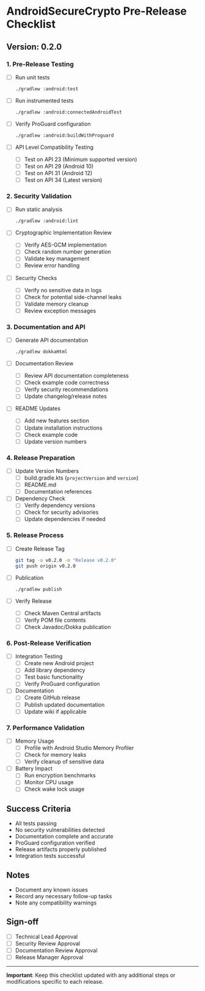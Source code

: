 # AndroidSecureCrypto Pre-Release Checklist

## Version: 0.2.0

### 1. Pre-Release Testing

- [ ] Run unit tests
  ```bash
  ./gradlew :android:test
  ```

- [ ] Run instrumented tests
  ```bash
  ./gradlew :android:connectedAndroidTest
  ```

- [ ] Verify ProGuard configuration
  ```bash
  ./gradlew :android:buildWithProguard
  ```

- [ ] API Level Compatibility Testing
  - [ ] Test on API 23 (Minimum supported version)
  - [ ] Test on API 29 (Android 10)
  - [ ] Test on API 31 (Android 12)
  - [ ] Test on API 34 (Latest version)

### 2. Security Validation

- [ ] Run static analysis
  ```bash
  ./gradlew :android:lint
  ```

- [ ] Cryptographic Implementation Review
  - [ ] Verify AES-GCM implementation
  - [ ] Check random number generation
  - [ ] Validate key management
  - [ ] Review error handling

- [ ] Security Checks
  - [ ] Verify no sensitive data in logs
  - [ ] Check for potential side-channel leaks
  - [ ] Validate memory cleanup
  - [ ] Review exception messages

### 3. Documentation and API

- [ ] Generate API documentation
  ```bash
  ./gradlew dokkaHtml
  ```

- [ ] Documentation Review
  - [ ] Review API documentation completeness
  - [ ] Check example code correctness
  - [ ] Verify security recommendations
  - [ ] Update changelog/release notes

- [ ] README Updates
  - [ ] Add new features section
  - [ ] Update installation instructions
  - [ ] Check example code
  - [ ] Update version numbers

### 4. Release Preparation

- [ ] Update Version Numbers
  - [ ] build.gradle.kts (`projectVersion` and `version`)
  - [ ] README.md
  - [ ] Documentation references

- [ ] Dependency Check
  - [ ] Verify dependency versions
  - [ ] Check for security advisories
  - [ ] Update dependencies if needed

### 5. Release Process

- [ ] Create Release Tag
  ```bash
  git tag -a v0.2.0 -m "Release v0.2.0"
  git push origin v0.2.0
  ```

- [ ] Publication
  ```bash
  ./gradlew publish
  ```

- [ ] Verify Release
  - [ ] Check Maven Central artifacts
  - [ ] Verify POM file contents
  - [ ] Check Javadoc/Dokka publication

### 6. Post-Release Verification

- [ ] Integration Testing
  - [ ] Create new Android project
  - [ ] Add library dependency
  - [ ] Test basic functionality
  - [ ] Verify ProGuard configuration

- [ ] Documentation
  - [ ] Create GitHub release
  - [ ] Publish updated documentation
  - [ ] Update wiki if applicable

### 7. Performance Validation

- [ ] Memory Usage
  - [ ] Profile with Android Studio Memory Profiler
  - [ ] Check for memory leaks
  - [ ] Verify cleanup of sensitive data

- [ ] Battery Impact
  - [ ] Run encryption benchmarks
  - [ ] Monitor CPU usage
  - [ ] Check wake lock usage

## Success Criteria

- All tests passing
- No security vulnerabilities detected
- Documentation complete and accurate
- ProGuard configuration verified
- Release artifacts properly published
- Integration tests successful

## Notes

- Document any known issues
- Record any necessary follow-up tasks
- Note any compatibility warnings

## Sign-off

- [ ] Technical Lead Approval
- [ ] Security Review Approval
- [ ] Documentation Review Approval
- [ ] Release Manager Approval

---

**Important**: Keep this checklist updated with any additional steps or modifications specific to each release.
